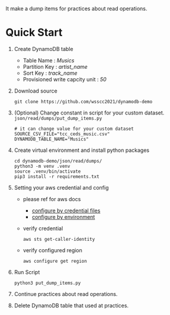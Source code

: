 
It make a dump items for practices about read operations.

# Quick Start

1. Create DynamoDB table
    - Table Name : *Musics*
    - Partition Key : *artist_name*
    - Sort Key : *track_name*
    - Provisioned write capcity unit : *50*

2. Download source
    ```
    git clone https://github.com/wsscc2021/dynamodb-demo
    ```

3. (Optional) Change constant in script for your custom dataset.
    `json/read/dumps/put_dump_items.py`
    ```
    # it can change value for your custom dataset
    SOURCE_CSV_FILE="tcc_ceds_music.csv"
    DYNAMODB_TABLE_NAME="Musics"
    ```

3. Create virtual environment and install python packages
    ```
    cd dynamodb-demo/json/read/dumps/
    python3 -m venv .venv
    source .venv/bin/activate
    pip3 install -r requirements.txt
    ```

4. Setting your aws credential and config
    - please ref for aws docs
        - [configure by credential files](https://docs.aws.amazon.com/cli/latest/userguide/cli-configure-files.html) 
        - [configure by environment](https://docs.aws.amazon.com/cli/latest/userguide/cli-configure-envvars.html)

    - verify credential
        ```
        aws sts get-caller-identity
        ```
    - verify configured region
        ```
        aws configure get region
        ```

5. Run Script
    ```
    python3 put_dump_items.py
    ```

6. Continue practices about read operations.

7. Delete DynamoDB table that used at practices.